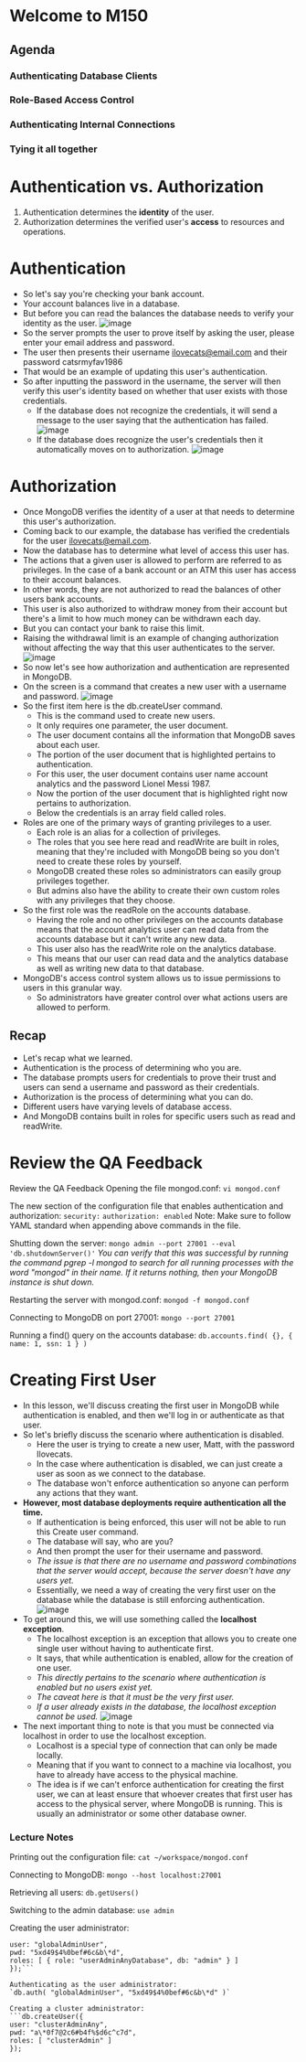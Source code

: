 # Welcome to M150

## Agenda

### Authenticating Database Clients

### Role-Based Access Control

### Authenticating Internal Connections

### Tying it all together

# Authentication vs. Authorization

1. Authentication determines the **identity** of the user.
2. Authorization determines the verified user's **access** to resources and operations.

# Authentication

- So let's say you're checking your bank account.
- Your account balances live in a database.
- But before you can read the balances the database needs to verify your identity as the user.
  ![image](./images/authentication-1.png)
- So the server prompts the user to prove itself by asking the user, please enter your email address and password.
- The user then presents their username ilovecats@email.com and their password catsrmyfav1986
- That would be an example of updating this user's authentication.
- So after inputting the password in the username, the server will then verify this user's identity based on whether that user exists with those credentials.
  - If the database does not recognize the credentials, it will send a message to the user saying that the authentication has failed.
    ![image](./images/authentication-2.png)
  - If the database does recognize the user's credentials then it automatically moves on to authorization.
    ![image](./images/authentication-2.png)

# Authorization

- Once MongoDB verifies the identity of a user at that needs to determine this user's authorization.
- Coming back to our example, the database has verified the credentials for the user ilovecats@email.com.
- Now the database has to determine what level of access this user has.
- The actions that a given user is allowed to perform are referred to as privileges.
  In the case of a bank account or an ATM this user has access to their account balances.
- In other words, they are not authorized to read the balances of other users bank accounts.
- This user is also authorized to withdraw money from their account but there's a limit to how much money can be withdrawn each day.
- But you can contact your bank to raise this limit.
- Raising the withdrawal limit is an example of changing authorization without affecting the way that this user authenticates to the server.
  ![image](./images/authorization-1.png)
- So now let's see how authorization and authentication are represented in MongoDB.
- On the screen is a command that creates a new user with a username and password.
  ![image](./images/user-document.png)
- So the first item here is the db.createUser command.
  - This is the command used to create new users.
  - It only requires one parameter, the user document.
  - The user document contains all the information that MongoDB saves about each user.
  - The portion of the user document that is highlighted pertains to authentication.
  - For this user, the user document contains user name account analytics and the password Lionel Messi 1987.
  - Now the portion of the user document that is highlighted right now pertains to authorization.
  - Below the credentials is an array field called roles.
- Roles are one of the primary ways of granting privileges to a user.
  - Each role is an alias for a collection of privileges.
  - The roles that you see here read and readWrite are built in roles, meaning that they're included with MongoDB being so you don't need to create these roles by yourself.
  - MongoDB created these roles so administrators can easily group privileges together.
  - But admins also have the ability to create their own custom roles with any privileges that they choose.
- So the first role was the readRole on the accounts database.
  - Having the role and no other privileges on the accounts database means that the account analytics user can read data from the accounts database but it can't write any new data.
  - This user also has the readWrite role on the analytics database.
  - This means that our user can read data and the analytics database as well as writing new data to that database.
- MongoDB's access control system allows us to issue permissions to users in this granular way.
  - So administrators have greater control over what actions users are allowed to perform.

## Recap

- Let's recap what we learned.
- Authentication is the process of determining who you are.
- The database prompts users for credentials to prove their trust and users can send a username and password as their credentials.
- Authorization is the process of determining what you can do.
- Different users have varying levels of database access.
- And MongoDB contains built in roles for specific users such as read and readWrite.

# Review the QA Feedback

Review the QA Feedback
Opening the file mongod.conf:
`vi mongod.conf`

The new section of the configuration file that enables authentication and authorization:
`security:`
`authorization: enabled`
Note: Make sure to follow YAML standard when appending above commands in the file.

Shutting down the server:
`mongo admin --port 27001 --eval 'db.shutdownServer()'`
_You can verify that this was successful by running the command pgrep -l mongod to search for all running processes with the word "mongod" in their name. If it returns nothing, then your MongoDB instance is shut down._

Restarting the server with mongod.conf:
`mongod -f mongod.conf`

Connecting to MongoDB on port 27001:
`mongo --port 27001`

Running a find() query on the accounts database:
`db.accounts.find( {}, { name: 1, ssn: 1 } )`

# Creating First User

- In this lesson, we'll discuss creating the first user in MongoDB while authentication is enabled, and then we'll log in or authenticate as that user.
- So let's briefly discuss the scenario where authentication is disabled.
  - Here the user is trying to create a new user, Matt, with the password Ilovecats.
  - In the case where authentication is disabled, we can just create a user as soon as we connect to the database.
  - The database won't enforce authentication so anyone can perform any actions that they want.
- **However, most database deployments require authentication all the time.**
  - If authentication is being enforced, this user will not be able to run this Create user command.
  - The database will say, who are you?
  - And then prompt the user for their username and password.
  - _The issue is that there are no username and password combinations that the server would accept, because the server doesn't have any users yet._
  - Essentially, we need a way of creating the very first user on the database while the database is still enforcing authentication.
    ![image](images/user-create-1.png)
- To get around this, we will use something called the **localhost exception**.
  - The localhost exception is an exception that allows you to create one single user without having to authenticate first.
  - It says, that while authentication is enabled, allow for the creation of one user.
  - _This directly pertains to the scenario where authentication is enabled but no users exist yet._
  - _The caveat here is that it must be the very first user._
  - _If a user already exists in the database, the localhost exception cannot be used._
    ![image](images/localhost-exception-1.png)
- The next important thing to note is that you must be connected via localhost in order to use the localhost exception.
  - Localhost is a special type of connection that can only be made locally.
  - Meaning that if you want to connect to a machine via localhost, you have to already have access to the physical machine.
  - The idea is if we can't enforce authentication for creating the first user, we can at least ensure that whoever creates that first user has access to the physical server, where MongoDB is running. This is usually an administrator or some other database owner.

### Lecture Notes

Printing out the configuration file:
`cat ~/workspace/mongod.conf`

Connecting to MongoDB:
`mongo --host localhost:27001`

Retrieving all users:
`db.getUsers()`

Switching to the admin database:
`use admin`

Creating the user administrator:

````db.createUser({
user: "globalAdminUser",
pwd: "5xd49$4%0bef#6c&b\*d",
roles: [ { role: "userAdminAnyDatabase", db: "admin" } ]
});```

Authenticating as the user administrator:
`db.auth( "globalAdminUser", "5xd49$4%0bef#6c&b\*d" )`

Creating a cluster administrator:
```db.createUser({
user: "clusterAdminAny",
pwd: "a\*0f7@2c6#b4f%$d6c^c7d",
roles: [ "clusterAdmin" ]
});

````
